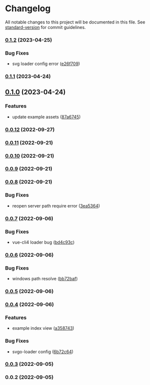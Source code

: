 # Changelog

All notable changes to this project will be documented in this file. See [standard-version](https://github.com/conventional-changelog/standard-version) for commit guidelines.

### [0.1.2](https://github.com/Eyes22798/custom-svg-icon/compare/v0.1.1...v0.1.2) (2023-04-25)


### Bug Fixes

* svg loader config error ([e26f709](https://github.com/Eyes22798/custom-svg-icon/commit/e26f7095dd8c9a8e7b78677dce87d63e32717329))

### [0.1.1](https://github.com/Eyes22798/custom-svg-icon/compare/v0.1.0...v0.1.1) (2023-04-24)

## [0.1.0](https://github.com/Eyes22798/custom-svg-icon/compare/v0.0.12...v0.1.0) (2023-04-24)


### Features

* update example assets ([87a6745](https://github.com/Eyes22798/custom-svg-icon/commit/87a6745f7e890376e9125457ea26ab15a021f06d))

### [0.0.12](https://github.com/Eyes22798/custom-svg-icon/compare/v0.0.11...v0.0.12) (2022-09-27)

### [0.0.11](https://github.com/Eyes22798/custom-svg-icon/compare/v0.0.10...v0.0.11) (2022-09-21)

### [0.0.10](https://github.com/Eyes22798/custom-svg-icon/compare/v0.0.9...v0.0.10) (2022-09-21)

### [0.0.9](https://github.com/Eyes22798/custom-svg-icon/compare/v0.0.8...v0.0.9) (2022-09-21)

### [0.0.8](https://github.com/Eyes22798/custom-svg-icon/compare/v0.0.7...v0.0.8) (2022-09-21)


### Bug Fixes

* reopen server path require error ([3ea5364](https://github.com/Eyes22798/custom-svg-icon/commit/3ea5364e1f1cc72b609d07b24fad12974d5289e9))

### [0.0.7](https://github.com/Eyes22798/custom-svg-icon/compare/v0.0.6...v0.0.7) (2022-09-06)


### Bug Fixes

* vue-cli4 loader bug ([bd4c93c](https://github.com/Eyes22798/custom-svg-icon/commit/bd4c93cf14b5a750eaabcd8f6566218991a10e97))

### [0.0.6](https://github.com/Eyes22798/custom-svg-icon/compare/v0.0.5...v0.0.6) (2022-09-06)


### Bug Fixes

* windows path resolve ([bb72baf](https://github.com/Eyes22798/custom-svg-icon/commit/bb72bafc334908af4c6c3245ed0cec444bb7a44d))

### [0.0.5](https://github.com/Eyes22798/custom-svg-icon/compare/v0.0.4...v0.0.5) (2022-09-06)

### [0.0.4](https://github.com/Eyes22798/custom-svg-icon/compare/v0.0.3...v0.0.4) (2022-09-06)


### Features

* example index view ([a358743](https://github.com/Eyes22798/custom-svg-icon/commit/a3587432ff1cfb94b12fd6a0ad8103ae96c07d0e))


### Bug Fixes

* svgo-loader config ([6b72c64](https://github.com/Eyes22798/custom-svg-icon/commit/6b72c6427a0d579bcbc0d77a0c7a54799912be13))

### [0.0.3](https://github.com/Eyes22798/custom-svg-icon/compare/v0.0.2...v0.0.3) (2022-09-05)

### 0.0.2 (2022-09-05)

